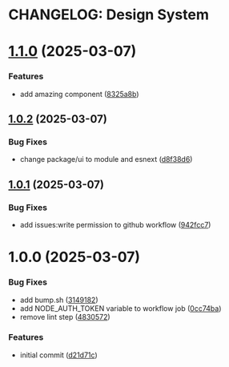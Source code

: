 # CHANGELOG: Design System

# [1.1.0](https://github.com/drazenbebic/coding-dojo/compare/v1.0.2...v1.1.0) (2025-03-07)


### Features

* add amazing component ([8325a8b](https://github.com/drazenbebic/coding-dojo/commit/8325a8b1bbc853adcacdfa83e7a53798b3b9effd))

## [1.0.2](https://github.com/drazenbebic/coding-dojo/compare/v1.0.1...v1.0.2) (2025-03-07)


### Bug Fixes

* change package/ui to module and esnext ([d8f38d6](https://github.com/drazenbebic/coding-dojo/commit/d8f38d6c0fe4b5b25bf54d9810f6f4da0645ee85))

## [1.0.1](https://github.com/drazenbebic/coding-dojo/compare/v1.0.0...v1.0.1) (2025-03-07)


### Bug Fixes

* add issues:write permission to github workflow ([942fcc7](https://github.com/drazenbebic/coding-dojo/commit/942fcc796c291d990345cbce2809392d1268aa4e))

# 1.0.0 (2025-03-07)


### Bug Fixes

* add bump.sh ([3149182](https://github.com/drazenbebic/coding-dojo/commit/3149182194790a4d0777c92882f95df5585ac127))
* add NODE_AUTH_TOKEN variable to workflow job ([0cc74ba](https://github.com/drazenbebic/coding-dojo/commit/0cc74bacbb7eb8e821c92c6c64215abe727de667))
* remove lint step ([4830572](https://github.com/drazenbebic/coding-dojo/commit/4830572eda71eb371cd30cf96e050d895e54af86))


### Features

* initial commit ([d21d71c](https://github.com/drazenbebic/coding-dojo/commit/d21d71cee003f077f17e1b51f8d75e051dd5a188))
